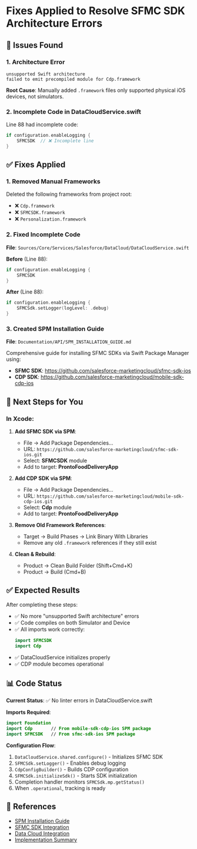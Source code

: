 # Fixes Applied to Resolve SFMC SDK Architecture Errors

## 🐛 Issues Found

### 1. Architecture Error
```
unsupported Swift architecture
failed to emit precompiled module for Cdp.framework
```

**Root Cause**: Manually added `.framework` files only supported physical iOS devices, not simulators.

### 2. Incomplete Code in DataCloudService.swift
Line 88 had incomplete code:
```swift
if configuration.enableLogging {
    SFMCSDK  // ❌ Incomplete line
}
```

## ✅ Fixes Applied

### 1. Removed Manual Frameworks
Deleted the following frameworks from project root:
- ❌ `Cdp.framework`
- ❌ `SFMCSDK.framework`
- ❌ `Personalization.framework`

### 2. Fixed Incomplete Code
**File**: `Sources/Core/Services/Salesforce/DataCloud/DataCloudService.swift`

**Before** (Line 88):
```swift
if configuration.enableLogging {
    SFMCSDK
}
```

**After** (Line 88):
```swift
if configuration.enableLogging {
    SFMCSdk.setLogger(logLevel: .debug)
}
```

### 3. Created SPM Installation Guide
**File**: `Documentation/API/SPM_INSTALLATION_GUIDE.md`

Comprehensive guide for installing SFMC SDKs via Swift Package Manager using:
- **SFMC SDK**: https://github.com/salesforce-marketingcloud/sfmc-sdk-ios
- **CDP SDK**: https://github.com/salesforce-marketingcloud/mobile-sdk-cdp-ios

## 📝 Next Steps for You

### In Xcode:

1. **Add SFMC SDK via SPM**:
   - File → Add Package Dependencies...
   - URL: `https://github.com/salesforce-marketingcloud/sfmc-sdk-ios.git`
   - Select: **SFMCSDK** module
   - Add to target: **ProntoFoodDeliveryApp**

2. **Add CDP SDK via SPM**:
   - File → Add Package Dependencies...
   - URL: `https://github.com/salesforce-marketingcloud/mobile-sdk-cdp-ios.git`
   - Select: **Cdp** module
   - Add to target: **ProntoFoodDeliveryApp**

3. **Remove Old Framework References**:
   - Target → Build Phases → Link Binary With Libraries
   - Remove any old `.framework` references if they still exist

4. **Clean & Rebuild**:
   - Product → Clean Build Folder (Shift+Cmd+K)
   - Product → Build (Cmd+B)

## ✅ Expected Results

After completing these steps:
- ✅ No more "unsupported Swift architecture" errors
- ✅ Code compiles on both Simulator and Device
- ✅ All imports work correctly:
  ```swift
  import SFMCSDK
  import Cdp
  ```
- ✅ DataCloudService initializes properly
- ✅ CDP module becomes operational

## 📊 Code Status

**Current Status**: ✅ No linter errors in DataCloudService.swift

**Imports Required**:
```swift
import Foundation
import Cdp       // From mobile-sdk-cdp-ios SPM package
import SFMCSDK   // From sfmc-sdk-ios SPM package
```

**Configuration Flow**:
1. `DataCloudService.shared.configure()` - Initializes SFMC SDK
2. `SFMCSdk.setLogger()` - Enables debug logging
3. `CdpConfigBuilder()` - Builds CDP configuration
4. `SFMCSdk.initializeSdk()` - Starts SDK initialization
5. Completion handler monitors `SFMCSdk.mp.getStatus()`
6. When `.operational`, tracking is ready

## 🔗 References

- [SPM Installation Guide](./SPM_INSTALLATION_GUIDE.md)
- [SFMC SDK Integration](./SFMC_SDK_INTEGRATION.md)
- [Data Cloud Integration](./DataCloudIntegration.md)
- [Implementation Summary](./IMPLEMENTATION_SUMMARY.md)




